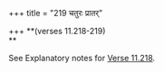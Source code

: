 +++
title = "219 चतुरः प्रातर्"

+++
**(verses 11.218-219)  
**

See Explanatory notes for [Verse
11.218](/hinduism/book/manusmriti-with-the-commentary-of-medhatithi/d/doc202122.html#explanatory-notes "English translation of verse").


